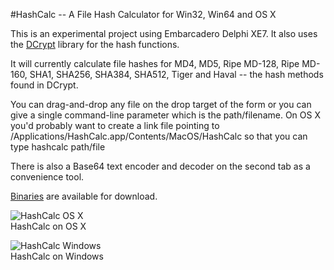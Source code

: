 #HashCalc -- A File Hash Calculator for Win32, Win64 and OS X

This is an experimental project using Embarcadero Delphi XE7. It also uses the [DCrypt](https://bitbucket.org/wpostma/dcpcrypt2010) library for the hash functions.

It will currently calculate file hashes for MD4, MD5, Ripe MD-128, Ripe MD-160, SHA1, SHA256, SHA384, SHA512, Tiger and Haval -- the hash methods found in DCrypt.

You can drag-and-drop any file on the drop target of the form or you can give a single command-line parameter which is the path/filename. On OS X you'd probably want to create a link file pointing to /Applications/HashCalc.app/Contents/MacOS/HashCalc so that you can type hashcalc path/file

There is also a Base64 text encoder and decoder on the second tab as a convenience tool.

[Binaries](https://github.com/StephenGenusa/HashCalc/releases) are available for download.

![HashCalc OS X](https://raw.github.com/StephenGenusa/HashCalc/master/OSX_SS.png)
<br />HashCalc on OS X

![HashCalc Windows](https://raw.github.com/StephenGenusa/HashCalc/master/Win64_SS.png)
<br />HashCalc on Windows
